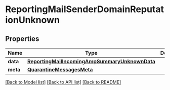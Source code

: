 # ReportingMailSenderDomainReputationUnknown

## Properties
Name | Type | Description | Notes
------------ | ------------- | ------------- | -------------
**data** | [**ReportingMailIncomingAmpSummaryUnknownData**](ReportingMailIncomingAmpSummaryUnknownData.md) |  | [optional] 
**meta** | [**QuarantineMessagesMeta**](QuarantineMessagesMeta.md) |  | [optional] 

[[Back to Model list]](../README.md#documentation-for-models) [[Back to API list]](../README.md#documentation-for-api-endpoints) [[Back to README]](../README.md)

